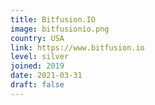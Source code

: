```yaml
---
title: Bitfusion.IO
image: bitfusionio.png
country: USA
link: https://www.bitfusion.io
level: silver
joined: 2019
date: 2021-03-31
draft: false
---
```

